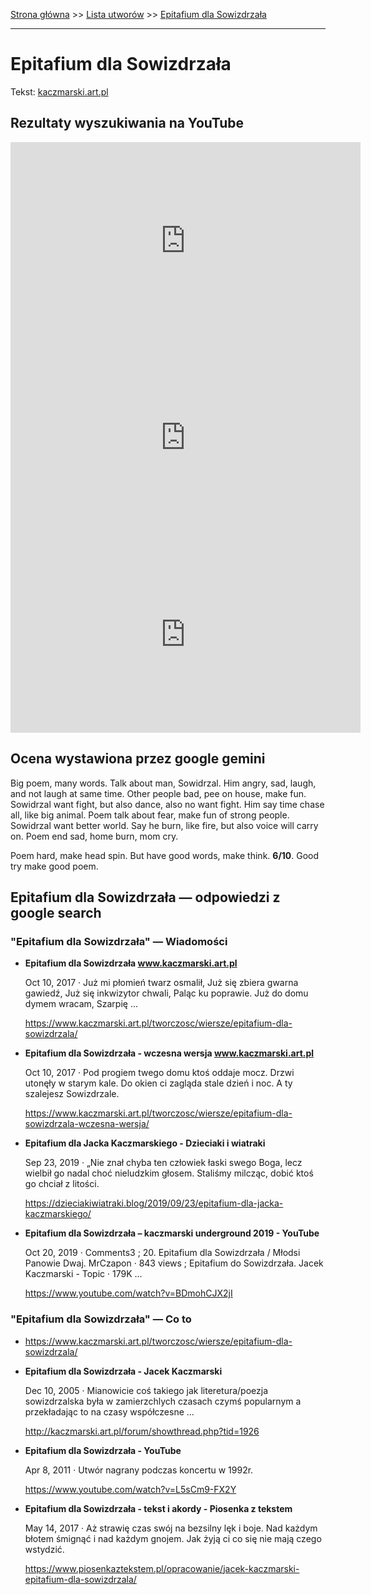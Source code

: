 [Strona główna](../index.md) >> [Lista utworów](../list.md) >> [Epitafium dla Sowizdrzała](150.md)

---

# Epitafium dla Sowizdrzała

Tekst: [kaczmarski.art.pl](https://www.kaczmarski.art.pl/tworczosc/wiersze/epitafium-dla-sowizdrzala/)

## Rezultaty wyszukiwania na YouTube

<iframe width="560" height="315" src="https://www.youtube.com/embed/L5sCm9-FX2Y?si=IdontcarewhotheIRSsendsImnotpayingtaxes" title="YouTube video player" frameborder="0" allow="accelerometer; autoplay; clipboard-write; encrypted-media; gyroscope; picture-in-picture; web-share" referrerpolicy="strict-origin-when-cross-origin" allowfullscreen></iframe>

<iframe width="560" height="315" src="https://www.youtube.com/embed/tug88R2Vz30?si=IdontcarewhotheIRSsendsImnotpayingtaxes" title="YouTube video player" frameborder="0" allow="accelerometer; autoplay; clipboard-write; encrypted-media; gyroscope; picture-in-picture; web-share" referrerpolicy="strict-origin-when-cross-origin" allowfullscreen></iframe>

<iframe width="560" height="315" src="https://www.youtube.com/embed/kidVxZKqpqY?si=IdontcarewhotheIRSsendsImnotpayingtaxes" title="YouTube video player" frameborder="0" allow="accelerometer; autoplay; clipboard-write; encrypted-media; gyroscope; picture-in-picture; web-share" referrerpolicy="strict-origin-when-cross-origin" allowfullscreen></iframe>

## Ocena wystawiona przez google gemini

Big poem, many words. Talk about man, Sowidrzal. Him angry, sad, laugh, and not laugh at same time. Other people bad, pee on house, make fun. Sowidrzal want fight, but also dance, also no want fight. Him say time chase all, like big animal. Poem talk about fear, make fun of strong people. Sowidrzal want better world. Say he burn, like fire, but also voice will carry on. Poem end sad, home burn, mom cry.

Poem hard, make head spin. But have good words, make think. **6/10**. Good try make good poem.


## Epitafium dla Sowizdrzała — odpowiedzi z google search

### "Epitafium dla Sowizdrzała" — Wiadomości

- **Epitafium dla Sowizdrzała www.kaczmarski.art.pl**

    Oct 10, 2017  ·  Już mi płomień twarz osmalił, Już się zbiera gwarna gawiedź, Już się inkwizytor chwali, Paląc ku poprawie. Już do domu dymem wracam, Szarpię ... 

   <https://www.kaczmarski.art.pl/tworczosc/wiersze/epitafium-dla-sowizdrzala/>
- **Epitafium dla Sowizdrzała - wczesna wersja www.kaczmarski.art.pl**

    Oct 10, 2017  ·  Pod progiem twego domu ktoś oddaje mocz. Drzwi utonęły w starym kale. Do okien ci zagląda stale dzień i noc. A ty szalejesz Sowizdrzale. 

   <https://www.kaczmarski.art.pl/tworczosc/wiersze/epitafium-dla-sowizdrzala-wczesna-wersja/>
- **Epitafium dla Jacka Kaczmarskiego - Dzieciaki i wiatraki**

    Sep 23, 2019  ·  „Nie znał chyba ten człowiek łaski swego Boga, lecz wielbił go nadal choć nieludzkim głosem. Staliśmy milcząc, dobić ktoś go chciał z litości. 

   <https://dzieciakiwiatraki.blog/2019/09/23/epitafium-dla-jacka-kaczmarskiego/>
- **Epitafium dla Sowizdrzała – kaczmarski underground 2019 - YouTube**

    Oct 20, 2019  ·  Comments3 ; 20. Epitafium dla Sowizdrzała / Młodsi Panowie Dwaj. MrCzapon · 843 views ; Epitafium do Sowizdrzała. Jacek Kaczmarski - Topic · 179K ... 

   <https://www.youtube.com/watch?v=BDmohCJX2jI>

### "Epitafium dla Sowizdrzała" — Co to

- <https://www.kaczmarski.art.pl/tworczosc/wiersze/epitafium-dla-sowizdrzala/>
- **Epitafium dla Sowizdrzała - Jacek Kaczmarski**

    Dec 10, 2005  ·  Mianowicie coś takiego jak literetura/poezja sowizdrzalska była w zamierzchlych czasach czymś popularnym a przekładając to na czasy współczesne ... 

   <http://kaczmarski.art.pl/forum/showthread.php?tid=1926>
- **Epitafium dla Sowizdrzała - YouTube**

    Apr 8, 2011  ·  Utwór nagrany podczas koncertu w 1992r. 

   <https://www.youtube.com/watch?v=L5sCm9-FX2Y>
- **Epitafium dla Sowizdrzała - tekst i akordy - Piosenka z tekstem**

    May 14, 2017  ·  Aż strawię czas swój na bezsilny lęk i boje. Nad każdym błotem śmignąć i nad każdym gnojem. Jak żyją ci co się nie mają czego wstydzić. 

   <https://www.piosenkaztekstem.pl/opracowanie/jacek-kaczmarski-epitafium-dla-sowizdrzala/>

